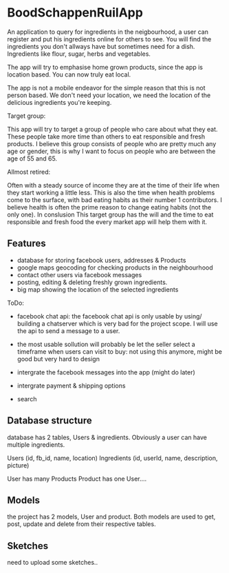BoodSchappenRuilApp
===================

An application to query for ingredients in the neigbourhood,
a user can register and put his ingredients online for others to see. 
You will find the ingredients you don't allways have but sometimes 
need for a dish. Ingredients like flour, sugar, herbs and vegetables.

The app will try to emphasise home grown products, since the app
is location based. You can now truly eat local.

The app is not a mobile endeavor for the simple reason that this is
not person based. We don't need your location, we need the location
of the delicious ingredients you're keeping. 

Target group:

This app will try to target a group of people who care about what
they eat. These people take more time than others to eat responsible and
fresh products. I believe this group consists of people who are pretty 
much any age or gender, this is why I want to focus on people who are 
between the age of 55 and 65. 

Allmost retired:

Often with a steady source of income they are at the time of their life 
when they start working a little less. This is also the time when health
problems come to the surface, with bad eating habits as their number 1 
contributors.
I believe health is often the prime reason to change eating habits (not
the only one). In conslusion This target group has the will and the time 
to eat responsible and fresh food the every market app will help them with
it.


Features
--------

- database for storing facebook users, addresses & Products
- google maps geocoding for checking products in the neighbourhood
- contact other users via facebook messages
- posting, editing & deleting freshly grown ingredients.
- big map showing the location of the selected ingredients


ToDo:
- facebook chat api: the facebook chat api is only usable by using/ building a chatserver which is very bad for the project scope. I will use the api to send a message to a user.

- the most usable sollution will probably be let the seller select a timeframe
when users can visit to buy: not using this anymore, might be good but very hard to design

- intergrate the facebook messages into the app (might do later)
- intergrate payment & shipping options
- search

Database structure
------------------

database has 2 tables, Users & ingredients.
Obviously a user can have multiple ingredients.

Users (id, fb_id, name, location)
Ingredients (id, userId, name, description, picture)

User has many Products
Product has one User....

Models
------

the project has 2 models, User and product.
Both models are used to get, post, update and delete from
their respective tables. 

Sketches
--------

need to upload some sketches..